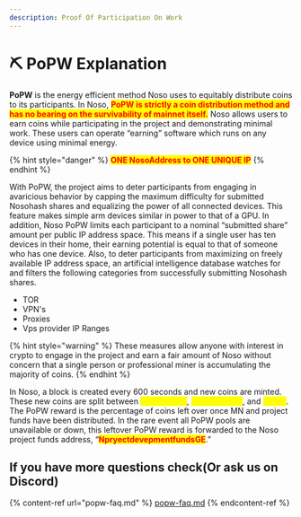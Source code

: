 ```yaml
---
description: Proof Of Participation On Work
---
```


# ⛏ PoPW Explanation

**PoPW** is the energy efficient method Noso uses to equitably distribute coins to its participants. In Noso, <mark style="color:red;">**PoPW is strictly a coin distribution method and has no bearing on the survivability of mainnet itself.**</mark> Noso allows users to earn coins while participating in the project and demonstrating minimal work. These users can operate “earning” software which runs on any device using minimal energy.

{% hint style="danger" %}
&#x20;                                    <mark style="color:red;">**ONE NosoAddress to ONE UNIQUE IP**</mark>
{% endhint %}

With PoPW, the project aims to deter participants from engaging in avaricious behavior by capping the maximum difficulty for submitted Nosohash shares and equalizing the power of all connected devices. This feature makes simple arm devices similar in power to that of a GPU. In addition, Noso PoPW limits each participant to a nominal “submitted share” amount per public IP address space. This means if a single user has ten devices in their home, their earning potential is equal to that of someone who has one device. Also, to deter participants from maximizing on freely available IP address space, an artificial intelligence database watches for and filters the following categories from successfully submitting Nosohash shares.

* TOR
* VPN's
* Proxies
* Vps provider IP Ranges

{% hint style="warning" %}
These measures allow anyone with interest in crypto to engage in the project and earn a fair amount of Noso without concern that a single person or professional miner is accumulating the majority of coins.
{% endhint %}

In Noso, a block is created every 600 seconds and new coins are minted. These new coins are split between <mark style="color:yellow;">**masternode**</mark>, <mark style="color:yellow;">**project funds**</mark>, and <mark style="color:yellow;">**PoPW**</mark>. The PoPW reward is the percentage of coins left over once MN and project funds have been distributed. In the rare event all PoPW pools are unavailable or down, this leftover PoPW reward is forwarded to the Noso project funds address, “<mark style="color:red;">**NpryectdevepmentfundsGE**</mark>.”

## If you have more questions check(Or ask us on Discord)

{% content-ref url="popw-faq.md" %}
[popw-faq.md](popw-faq.md)
{% endcontent-ref %}
